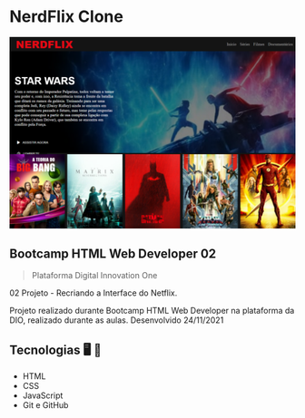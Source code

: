 
# NerdFlix Clone

![preview](./.github/preview.png)

## Bootcamp HTML Web Developer 02

> Plataforma Digital Innovation One

 02 Projeto - Recriando a Interface do Netflix.

Projeto realizado durante Bootcamp HTML Web Developer na plataforma da DIO, realizado durante as aulas. 
Desenvolvido 24/11/2021




 ## Tecnologias 🖥️ 🚀 

- HTML
- CSS
- JavaScript
- Git e GitHub
